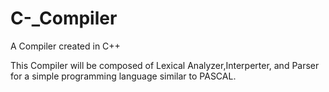 # C-_Compiler

A Compiler created in C++

This Compiler will be composed of Lexical Analyzer,Interperter, and Parser for a simple programming language similar to PASCAL.
